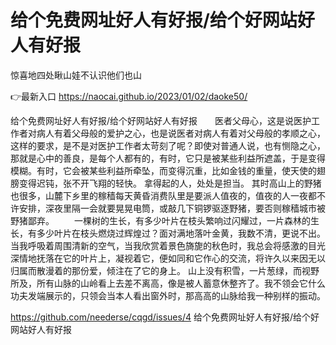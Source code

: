 # 给个免费网址好人有好报/给个好网站好人有好报
惊喜地四处瞅山娃不认识他们也山

👉最新入口 https://naocai.github.io/2023/01/02/daoke50/

给个免费网址好人有好报/给个好网站好人有好报　　医者父母心，这是说医护工作者对病人有着父母般的爱护之心，也是说医者对病人有着对父母般的孝顺之心，这样的要求，是不是对医护工作者太苛刻了呢？即使对普通人说，也有恻隐之心，那就是心中的善良，是每个人都有的，有时，它只是被某些利益所遮盖，于是变得模糊。有时，它会被某些利益所牵坠，而变得沉重，比如金钱的重量，使天使的翅膀变得迟钝，张不开飞翔的轻快。
	拿得起的人，处处是担当。
其时高山上的野猪也很多，山麓下乡里的稼穑每天黄昏消费队里是要派人值夜的，值夜的人一夜都不许安排，深夜里隔一会就要晃晃电筒，或敲几下铜锣驱逐野猪，要否则稼穑城市被野猪鄙弃。
　　一棵树的生长，有多少叶片在枝头繁响过闪耀过，一片森林的生长，有多少叶片在枝头燃烧过辉煌过？面对满地落叶金黄，我数不清，更说不出。当我呼吸着周围清新的空气，当我欣赏着景色旖旎的秋色时，我总会将感激的目光深情地抚落在它的叶片上，凝视着它，便如同和它作心的交流，将许久以来因无以归属而散漫着的那份爱，倾注在了它的身上。
山上没有积雪，一片葱绿，而视野所及，所有山脉的山岭看上去差不离高，像是被人蓄意休整齐了。我不领会它什么功夫发端展示的，只领会当本人看出窗外时，那高高的山脉给我一种别样的振动。

https://github.com/neederse/cqgd/issues/4
给个免费网址好人有好报/给个好网站好人有好报

